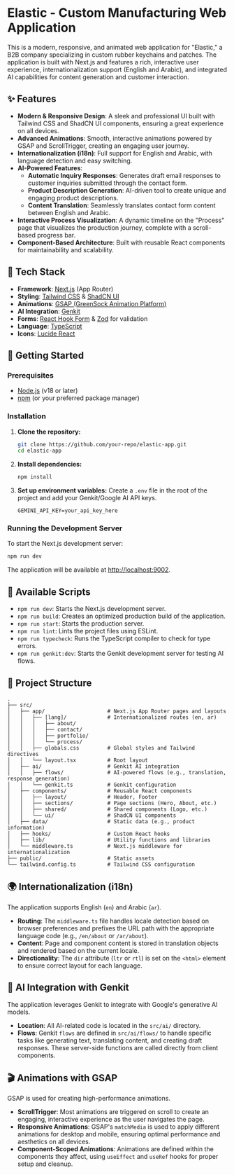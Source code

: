 # Elastic - Custom Manufacturing Web Application

This is a modern, responsive, and animated web application for "Elastic," a B2B company specializing in custom rubber keychains and patches. The application is built with Next.js and features a rich, interactive user experience, internationalization support (English and Arabic), and integrated AI capabilities for content generation and customer interaction.

## ✨ Features

- **Modern & Responsive Design**: A sleek and professional UI built with Tailwind CSS and ShadCN UI components, ensuring a great experience on all devices.
- **Advanced Animations**: Smooth, interactive animations powered by GSAP and ScrollTrigger, creating an engaging user journey.
- **Internationalization (i18n)**: Full support for English and Arabic, with language detection and easy switching.
- **AI-Powered Features**:
    - **Automatic Inquiry Responses**: Generates draft email responses to customer inquiries submitted through the contact form.
    - **Product Description Generation**: AI-driven tool to create unique and engaging product descriptions.
    - **Content Translation**: Seamlessly translates contact form content between English and Arabic.
- **Interactive Process Visualization**: A dynamic timeline on the "Process" page that visualizes the production journey, complete with a scroll-based progress bar.
- **Component-Based Architecture**: Built with reusable React components for maintainability and scalability.

## 🚀 Tech Stack

- **Framework**: [Next.js](https://nextjs.org/) (App Router)
- **Styling**: [Tailwind CSS](https://tailwindcss.com/) & [ShadCN UI](https://ui.shadcn.com/)
- **Animations**: [GSAP (GreenSock Animation Platform)](https://greensock.com/gsap/)
- **AI Integration**: [Genkit](https://firebase.google.com/docs/genkit)
- **Forms**: [React Hook Form](https://react-hook-form.com/) & [Zod](https://zod.dev/) for validation
- **Language**: [TypeScript](https://www.typescriptlang.org/)
- **Icons**: [Lucide React](https://lucide.dev/)

## 🏁 Getting Started

### Prerequisites

- [Node.js](https://nodejs.org/) (v18 or later)
- [npm](https://www.npmjs.com/) (or your preferred package manager)

### Installation

1.  **Clone the repository:**
    ```bash
    git clone https://github.com/your-repo/elastic-app.git
    cd elastic-app
    ```

2.  **Install dependencies:**
    ```bash
    npm install
    ```

3.  **Set up environment variables:**
    Create a `.env` file in the root of the project and add your Genkit/Google AI API keys.
    ```
    GEMINI_API_KEY=your_api_key_here
    ```

### Running the Development Server

To start the Next.js development server:

```bash
npm run dev
```

The application will be available at [http://localhost:9002](http://localhost:9002).

## 🔧 Available Scripts

-   `npm run dev`: Starts the Next.js development server.
-   `npm run build`: Creates an optimized production build of the application.
-   `npm run start`: Starts the production server.
-   `npm run lint`: Lints the project files using ESLint.
-   `npm run typecheck`: Runs the TypeScript compiler to check for type errors.
-   `npm run genkit:dev`: Starts the Genkit development server for testing AI flows.

## 📂 Project Structure

```
.
├── src/
│   ├── app/                    # Next.js App Router pages and layouts
│   │   ├── [lang]/             # Internationalized routes (en, ar)
│   │   │   ├── about/
│   │   │   ├── contact/
│   │   │   ├── portfolio/
│   │   │   └── process/
│   │   ├── globals.css         # Global styles and Tailwind directives
│   │   └── layout.tsx          # Root layout
│   ├── ai/                     # Genkit AI integration
│   │   ├── flows/              # AI-powered flows (e.g., translation, response generation)
│   │   └── genkit.ts           # Genkit configuration
│   ├── components/             # Reusable React components
│   │   ├── layout/             # Header, Footer
│   │   ├── sections/           # Page sections (Hero, About, etc.)
│   │   ├── shared/             # Shared components (Logo, etc.)
│   │   └── ui/                 # ShadCN UI components
│   ├── data/                   # Static data (e.g., product information)
│   ├── hooks/                  # Custom React hooks
│   ├── lib/                    # Utility functions and libraries
│   └── middleware.ts           # Next.js middleware for internationalization
├── public/                     # Static assets
└── tailwind.config.ts          # Tailwind CSS configuration
```

## 🌍 Internationalization (i18n)

The application supports English (`en`) and Arabic (`ar`).
- **Routing**: The `middleware.ts` file handles locale detection based on browser preferences and prefixes the URL path with the appropriate language code (e.g., `/en/about` or `/ar/about`).
- **Content**: Page and component content is stored in translation objects and rendered based on the current locale.
- **Directionality**: The `dir` attribute (`ltr` or `rtl`) is set on the `<html>` element to ensure correct layout for each language.

## 🤖 AI Integration with Genkit

The application leverages Genkit to integrate with Google's generative AI models.
- **Location**: All AI-related code is located in the `src/ai/` directory.
- **Flows**: Genkit `flows` are defined in `src/ai/flows/` to handle specific tasks like generating text, translating content, and creating draft responses. These server-side functions are called directly from client components.

## 🎬 Animations with GSAP

GSAP is used for creating high-performance animations.
- **ScrollTrigger**: Most animations are triggered on scroll to create an engaging, interactive experience as the user navigates the page.
- **Responsive Animations**: GSAP's `matchMedia` is used to apply different animations for desktop and mobile, ensuring optimal performance and aesthetics on all devices.
- **Component-Scoped Animations**: Animations are defined within the components they affect, using `useEffect` and `useRef` hooks for proper setup and cleanup.
